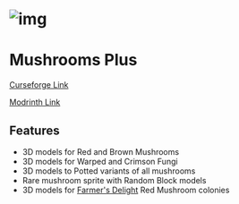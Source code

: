# ![img](https://i.imgur.com/IMsZk4K.png)

# Mushrooms Plus
[Curseforge Link](https://www.curseforge.com/minecraft/texture-packs/mushrooms-plus)

[Modrinth Link](https://modrinth.com/resourcepack/mushrooms-plus)

## Features
- 3D models for Red and Brown Mushrooms
- 3D models for Warped and Crimson Fungi
- 3D models to Potted variants of all mushrooms
- Rare mushroom sprite with Random Block models
- 3D models for [Farmer's Delight](https://www.curseforge.com/minecraft/mc-mods/farmers-delight) Red Mushroom colonies

